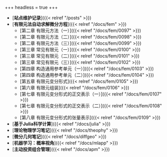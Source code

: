 +++
headless = true
+++


- [**站点维护记录**]({{< relref "/posts" >}})
- [**有限元法自动求解微分方程**]({{< relref "/docs/fem" >}})   
    - [第二章 有限元方法（一）]({{< relref "/docs/fem/0097" >}})  
    - [第二章 有限元方法（二）]({{< relref "/docs/fem/0098" >}})    
    - [第二章 有限元方法（三）]({{< relref "/docs/fem/0099" >}})
    - [第三章 常见有限元（一）]({{< relref "/docs/fem/0100" >}})  
    - [第三章 常见有限元（二）]({{< relref "/docs/fem/0101" >}})     
    - [第三章 常见有限元（三）]({{< relref "/docs/fem/0102" >}})     
    - [第四章 构造通用参考单元（一）]({{< relref "/docs/fem/0103" >}})   
    - [第四章 构造通用参考单元（二）]({{< relref "/docs/fem/0104" >}})   
    - [第五章 有限元变分形式]({{< relref "/docs/fem/0105" >}})   
    - [第六章 有限元组装]({{< relref "/docs/fem/0106" >}})   
    - [第七章 有限元变分形式的正交表示（一）]({{< relref "/docs/fem/0107" >}})   
    - [第七章 有限元变分形式的正交表示（二）]({{< relref "/docs/fem/0108" >}})   
    - [第八章 有限元变分形式的张量表示]({{< relref "/docs/fem/0109" >}})    
- [**基于Julia科学计算**]({{< relref "/docs/julia" >}})   
- [**理论物理学习笔记**]({{< relref "/docs/theophy" >}})  
- [**微分几何笔记**]({{< relref "/docs/diffgeo" >}})
- [**机器学习：概率视角**]({{< relref "/docs/mlapp" >}})
- [**主动投资组合管理**]({{< relref "/docs/apm" >}})







